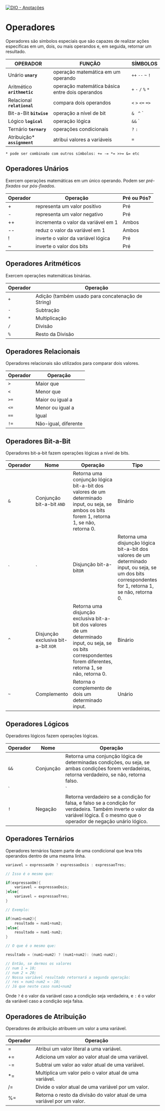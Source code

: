 [![DIO - Anotações](https://img.shields.io/badge/DIO-Anotações-e7c2ff?style=for-the-badge)](https://web.dio.me/course/variaveis-tipos-de-dados-e-operadores-matematicos-em-java/learning/d687771f-76cd-4379-9e1f-1c529c44e15b)

# Operadores

Operadores são símbolos especiais que são capazes de realizar ações específicas em um, dois, ou mais operandos e, em seguida, retornar um resultado.

| OPERADOR                     | FUNÇÃO                                          | SÍMBOLOS            |
| ---------------------------- | ----------------------------------------------- | ------------------- |
| Unário **`unary`**           | operação matemática em um operando              | `++` `--` `~` `!`   |
| Aritmético **`arithmetic`**  | operação matemática básica entre dois operandos | `+` `-` `/` `%` `*` |
| Relacional **`relational`**  | compara dois operandos                          | `<` `>` `<=` `=>`   |
| Bit-a-Bit **`bitwise`**      | operação a nível de bit                         | `& ` `^` `|` `~`    |
| Lógico **`logical`**         | operação lógica                                 | `&&` `||` `!`       |
| Ternário **`ternary`**       | operações condicionais                          | `?` `:`             |
| Atribuição* **`assignment`** | atribui valores a variáveis                     | `=`                 |

`* pode ser combinado com outros símbolos: += -= *= >>= &= etc`

## Operadores Unários

Exercem operações matemáticas em um único operando. Podem ser *pré-fixados* our *pós-fixados*.

| Operador | Operação                            | Pré ou Pós? |
| -------- | ----------------------------------- | ----------- |
| +        | representa um valor positivo        | Pré         |
| -        | representa um valor negativo        | Pré         |
| ++       | incrementa o valor da variável em 1 | Ambos       |
| --       | reduz o valor da variável em 1      | Ambos       |
| !        | inverte o valor da variável lógica  | Pré         |
| ~        | inverte o valor dos bits            | Pré         |



## Operadores Aritméticos

Exercem operações matemáticas binárias.

| Operador | Operação                                          |
| -------- | ------------------------------------------------- |
| `+`      | Adição (também usado para concatenação de String) |
| `-`      | Subtração                                         |
| `*`      | Multiplicação                                     |
| `/`      | Divisão                                           |
| `%`      | Resto da Divisão                                  |



## Operadores Relacionais

Operadores relacionais são utilizados para comparar dois valores.

| Operador | Operação             |
| -------- | -------------------- |
| `>`      | Maior que            |
| `<`      | Menor que            |
| `>=`     | Maior ou igual a     |
| `<=`     | Menor ou igual a     |
| `==`     | Igual                |
| `!=`     | Não-igual, diferente |



## Operadores Bit-a-Bit

Operadores bit-a-bit fazem operações lógicas a nível de bits.

| Operador | Nome                                | Operação                                                     | Tipo    |
| -------- | ----------------------------------- | ------------------------------------------------------------ | ------- |
| `&`      | Conjunção bit-a-bit `AND`           | Retorna uma conjunção lógica bit-a-bit dos valores de um determinado input, ou seja, se ambos os bits forem 1, retorna 1, se não, retorna 0. | Binário |
| `|`      | Disjunção bit-a-bit`OR`             | Retorna uma disjunção lógica bit-a-bit dos valores de um determinado input, ou seja, se um dos bits correspondentes for 1, retorna 1, se não, retorna 0. | Binário |
| `^`      | Disjunção exclusiva bit-a-bit `XOR` | Retorna uma disjunção exclusiva bit-a-bit dos valores de um determinado input, ou seja, se os bits correspondentes forem diferentes, retorna 1, se não, retorna 0. | Binário |
| `~`      | Complemento                         | Retorna o complemento de dois um determinado input.          | Unário  |



## Operadores Lógicos

Operadores lógicos fazem operações lógicas.

| Operador | Nome      | Operação                                                     |
| -------- | --------- | ------------------------------------------------------------ |
| `&&`     | Conjunção | Retorna uma conjunção lógica de determinadas condições, ou seja, se ambas condições forem verdadeiras, retorna verdadeiro, se não, retorna falso. |
| `||`     | Disjunção | Retorna uma disjunção lógica de determinadas condições, ou seja, se qualquer uma das condições forem verdadeiras, retorna verdadeiro, se não, retorna falso. |
| `!`      | Negação   | Retorna verdadeiro se a condição for falsa, e falso se a condição for verdadeira. Também inverte o valor da variável lógica. É o mesmo que o operador de negação unário lógico. |



## Operadores Ternários

Operadores ternários fazem parte de uma condicional que leva três operandos dentro de uma mesma linha.

```java
variavel = expressaoUm ? expressaoDois : expressaoTres;

// Isso é o mesmo que:

if(expressaoUm){
    variavel = expressaoDois;
}else{
    variavel = expressaoTres;
}

// Exemplo:

if(num1>num2){
    resultado = num1+num2;
}else{
    resultado = num1-num2;
}

// O que é o mesmo que:

resultado = (num1>num2) ? (num1+num2): (num1-num2);

// Então, se dermos os valores
// num 1 = 10;
// num 2 = 20;
// Nossa variável resultado retornará a segunda operação:
// res = num1-num2 = -10;
// Já que neste caso num1<num2
```

Onde `?` é o valor da variável caso a condição seja verdadeira, e `:` é o valor da variável caso a condição seja falsa.



## Operadores de Atribuição

Operadores de atribuição atribuem um valor a uma variável.

| Operador | Operação                                                     |
| -------- | ------------------------------------------------------------ |
| =        | Atribui um valor literal a uma variável.                     |
| +=       | Adiciona um valor ao valor atual de uma variável.            |
| -=       | Subtrai um valor ao valor atual de uma variável.             |
| *=       | Multiplica um valor pelo o valor atual de uma variável.      |
| /=       | Divide o valor atual de uma variável por um valor.           |
| %=       | Retorna o resto da divisão do valor atual de uma variável por um valor. |

